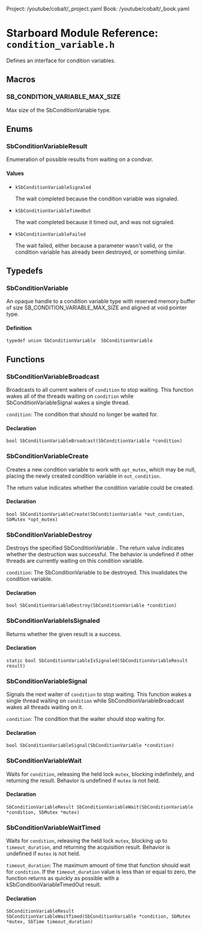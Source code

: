 Project: /youtube/cobalt/_project.yaml
Book: /youtube/cobalt/_book.yaml

# Starboard Module Reference: `condition_variable.h`

Defines an interface for condition variables.

## Macros

### SB_CONDITION_VARIABLE_MAX_SIZE

Max size of the SbConditionVariable type.

## Enums

### SbConditionVariableResult

Enumeration of possible results from waiting on a condvar.

#### Values

*   `kSbConditionVariableSignaled`

    The wait completed because the condition variable was signaled.
*   `kSbConditionVariableTimedOut`

    The wait completed because it timed out, and was not signaled.
*   `kSbConditionVariableFailed`

    The wait failed, either because a parameter wasn't valid, or the condition
    variable has already been destroyed, or something similar.

## Typedefs

### SbConditionVariable

An opaque handle to a condition variable type with reserved memory buffer of
size SB_CONDITION_VARIABLE_MAX_SIZE and aligned at void pointer type.

#### Definition

```
typedef union SbConditionVariable  SbConditionVariable
```

## Functions

### SbConditionVariableBroadcast

Broadcasts to all current waiters of `condition` to stop waiting. This function
wakes all of the threads waiting on `condition` while SbConditionVariableSignal
wakes a single thread.

`condition`: The condition that should no longer be waited for.

#### Declaration

```
bool SbConditionVariableBroadcast(SbConditionVariable *condition)
```

### SbConditionVariableCreate

Creates a new condition variable to work with `opt_mutex`, which may be null,
placing the newly created condition variable in `out_condition`.

The return value indicates whether the condition variable could be created.

#### Declaration

```
bool SbConditionVariableCreate(SbConditionVariable *out_condition, SbMutex *opt_mutex)
```

### SbConditionVariableDestroy

Destroys the specified SbConditionVariable . The return value indicates whether
the destruction was successful. The behavior is undefined if other threads are
currently waiting on this condition variable.

`condition`: The SbConditionVariable to be destroyed. This invalidates the
condition variable.

#### Declaration

```
bool SbConditionVariableDestroy(SbConditionVariable *condition)
```

### SbConditionVariableIsSignaled

Returns whether the given result is a success.

#### Declaration

```
static bool SbConditionVariableIsSignaled(SbConditionVariableResult result)
```

### SbConditionVariableSignal

Signals the next waiter of `condition` to stop waiting. This function wakes a
single thread waiting on `condition` while SbConditionVariableBroadcast wakes
all threads waiting on it.

`condition`: The condition that the waiter should stop waiting for.

#### Declaration

```
bool SbConditionVariableSignal(SbConditionVariable *condition)
```

### SbConditionVariableWait

Waits for `condition`, releasing the held lock `mutex`, blocking indefinitely,
and returning the result. Behavior is undefined if `mutex` is not held.

#### Declaration

```
SbConditionVariableResult SbConditionVariableWait(SbConditionVariable *condition, SbMutex *mutex)
```

### SbConditionVariableWaitTimed

Waits for `condition`, releasing the held lock `mutex`, blocking up to
`timeout_duration`, and returning the acquisition result. Behavior is undefined
if `mutex` is not held.

`timeout_duration`: The maximum amount of time that function should wait for
`condition`. If the `timeout_duration` value is less than or equal to zero, the
function returns as quickly as possible with a kSbConditionVariableTimedOut
result.

#### Declaration

```
SbConditionVariableResult SbConditionVariableWaitTimed(SbConditionVariable *condition, SbMutex *mutex, SbTime timeout_duration)
```

